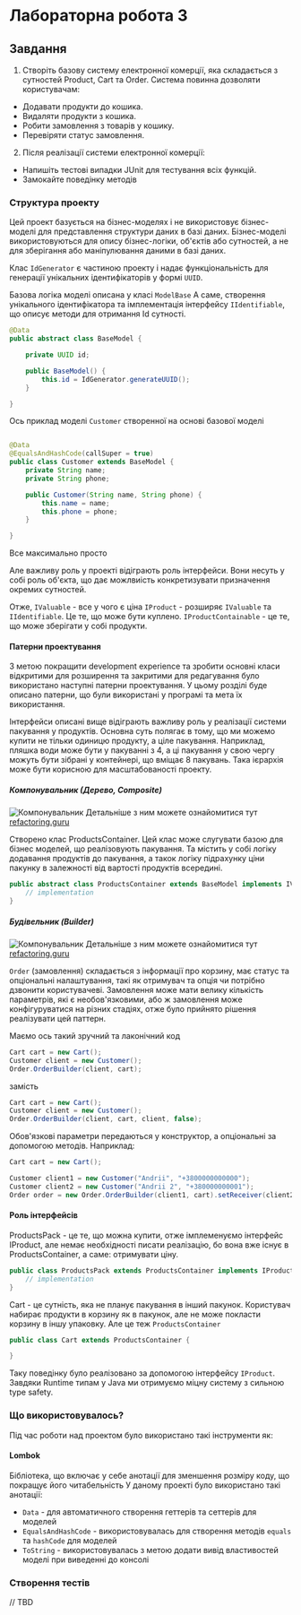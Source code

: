 # Лабораторна робота 3

## Завдання

1. Створіть базову систему електронної комерції, яка складається з сутностей Product, Cart та Order. Система повинна дозволяти користувачам:

-   Додавати продукти до кошика.
-   Видаляти продукти з кошика.
-   Робити замовлення з товарів у кошику.
-   Перевіряти статус замовлення.

2. Після реалізації системи електронної комерції:

-   Напишіть тестові випадки JUnit для тестування всіх функцій.
-   Замокайте поведінку методів

### Структура проекту

Цей проект базується на бізнес-моделях і не використовує бізнес-моделі для представлення структури даних в базі даних. Бізнес-моделі використовуються для опису бізнес-логіки, об'єктів або сутностей, а не для зберігання або маніпулювання даними в базі даних.

Клас `IdGenerator` є частиною проекту і надає функціональність для генерації унікальних ідентифікаторів у формі `UUID`.

Базова логіка моделі описана у класі `ModelBase`
А саме, створення унікального ідентифікатора та імплементація інтерфейсу `IIdentifiable`, що описує методи для отримання Id сутності.

```java
@Data
public abstract class BaseModel {

    private UUID id;

    public BaseModel() {
        this.id = IdGenerator.generateUUID();
    }

}
```

Ось приклад моделі `Customer` створенної на основі базової моделі

```java

@Data
@EqualsAndHashCode(callSuper = true)
public class Customer extends BaseModel {
    private String name;
    private String phone;

    public Customer(String name, String phone) {
        this.name = name;
        this.phone = phone;
    }

}
```

Все максимально просто

Але важливу роль у проекті відіграють роль інтерфейси. Вони несуть у собі роль об'єкта, що дає можлвиість конкретизувати призначення окремих сутностей.

Отже,
`IValuable` - все у чого є ціна
`IProduct` - розширяє `IValuable` та `IIdentifiable`. Це те, що може бути куплено.
`IProductContainable` - це те, що може зберігати у собі продукти.

#### Патерни проектування

З метою покращити development experience та зробити основні класи відкритими для розширення та закритими для редагування було використано наступні патерни проектування.
У цьому розділі буде описано патерни, що були використані у програмі та мета їх використання.

Інтерфейси описані вище відіграють важливу роль у реалізації системи пакування у продуктів.
Основна суть полягає в тому, що ми можемо купити не тільки одиницю продукту, а ціле пакування. Наприклад, пляшка води може бути у пакуванні з 4, а ці пакування у свою чергу можуть бути зібрані у контейнері, що вміщає 8 пакувань.
Така ієрархія може бути корисною для масштабованості проекту.

##### Компонувальник (Дерево, Composite)

![Компонувальник](https://refactoring.guru/images/patterns/content/composite/composite.png)
Детальніше з ним можете ознайомитися тут
[refactoring.guru](https://refactoring.guru/uk/design-patterns/composite)

Створено клас ProductsContainer.
Цей клас може слугувати базою для бізнес моделей, що реалізовують пакування.
Та містить у собі логіку додавання продуктів до пакування, а такок логіку підрахунку ціни пакунку в залежності від вартості продуктів всередині.

```java
public abstract class ProductsContainer extends BaseModel implements IValuable, IProductContainable {
    // implementation
}
```

##### Будівельник (Builder)

![Компонувальник](https://refactoring.guru/images/patterns/content/builder/builder-uk.png)
Детальніше з ним можете ознайомитися тут
[refactoring.guru](https://refactoring.guru/uk/design-patterns/builder)

`Order` (замовлення) складається з інформації про корзину, має статус та опціональні налаштування, такі як отримувач та опція чи потрібно дзвонити користувачеві.
Замовлення може мати велику кількість параметрів, які є необов'язковими, або ж замовлення може конфігуруватися на різних стадіях, отже було прийнято рішення реалізувати цей паттерн.

Маємо ось такий зручний та лаконічний код

```java
Cart cart = new Cart();
Customer client = new Customer();
Order.OrderBuilder(client, cart);
```

замість

```java
Cart cart = new Cart();
Customer client = new Customer();
Order.OrderBuilder(client, cart, client, false);
```

Обов'язкові параметри передаються у конструктор, а опціональні за допомогою методів.
Наприклад:

```java
Cart cart = new Cart();

Customer client1 = new Customer("Andrii", "+3800000000000");
Customer client2 = new Customer("Andrii 2", "+380000000001");
Order order = new Order.OrderBuilder(client1, cart).setReceiver(client2).build();
```

#### Роль інтерфейсів

ProductsPack - це те, що можна купити, отже імплеменуємо інтерфейс IProduct, але немає необхідності писати реалізацію, бо вона вже існує в ProductsContainer, а саме: отримувати ціну.

```java
public class ProductsPack extends ProductsContainer implements IProduct {
    // implementation
}
```

Cart - це сутність, яка не планує пакування в інший пакунок. Користувач набирає продукти в корзину як в пакунок, але не може покласти корзину в іншу упаковку.
Але це теж `ProductsContainer`

```java
public class Cart extends ProductsContainer {

}
```

Таку поведінку було реалізовано за допомогою інтерфейсу `IProduct`.
Завдяки Runtime типам у Java ми отримуємо міцну систему з сильною type safety.

### Що використовувалось?

Під час роботи над проектом було використано такі інструменти як:

#### Lombok

Бібліотека, що включає у себе анотації для зменшення розміру коду, що покращує його читабельність
У даному проекті було використано такі анотації:

-   `Data` - для автоматичного створення геттерів та сеттерів для моделей
-   `EqualsAndHashCode` - використовувалась для створення методів `equals` та `hashCode` для моделей
-   `ToString` - використовувалась з метою додати вивід властивостей моделі при виведенні до консолі

### Створення тестів

// TBD
